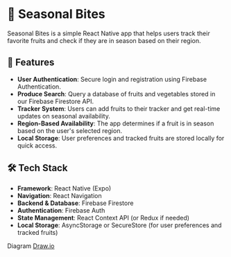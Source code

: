 # 🍓 Seasonal Bites  

Seasonal Bites is a simple React Native app that helps users track their favorite fruits and check if they are in season based on their region.  

## 🚀 Features  

- **User Authentication**: Secure login and registration using Firebase Authentication.  
- **Produce Search**: Query a database of fruits and vegetables stored in our Firebase Firestore API.  
- **Tracker System**: Users can add fruits to their tracker and get real-time updates on seasonal availability.  
- **Region-Based Availability**: The app determines if a fruit is in season based on the user's selected region.  
- **Local Storage**: User preferences and tracked fruits are stored locally for quick access.  

## 🛠 Tech Stack  

- **Framework**: React Native (Expo)  
- **Navigation**: React Navigation  
- **Backend & Database**: Firebase Firestore  
- **Authentication**: Firebase Auth  
- **State Management**: React Context API (or Redux if needed)  
- **Local Storage**: AsyncStorage or SecureStore (for user preferences and tracked fruits)  

Diagram
[Draw.io](https://app.diagrams.net/#G1VRTGoQJ_wXiPGqTAo7HxVw_2cpEh5BMh#%7B"pageId"%3A"jBG1kDsqEUNYBChL9mqB"%7D)
